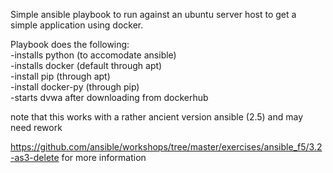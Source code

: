 Simple ansible playbook to run against an ubuntu server host to get a simple application using docker.  

Playbook does the following:  
-installs python (to accomodate ansible)  
-installs docker (default through apt)  
-install pip (through apt)  
-install docker-py (through pip)  
-starts dvwa after downloading from dockerhub  


note that this works with a rather ancient version ansible (2.5) and may need rework

https://github.com/ansible/workshops/tree/master/exercises/ansible_f5/3.2-as3-delete
 for more information
